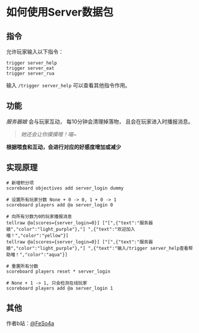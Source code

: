 # 如何使用Server数据包

## 指令
允许玩家输入以下指令：
```mcfunction
trigger server_help
trigger server_eat
trigger server_rua
```
输入 `/trigger server_help` 可以查看其他指令作用。

## 功能
*服务器娘* 会与玩家互动，
每10分钟会清理掉落物，
且会在玩家进入时播报消息。  
> *她还会让你摸摸哦！喵~*

**根据喂食和互动，会进行对应的好感度增加或减少**

## 实现原理
```mcfunction
# 新增积分项
scoreboard objectives add server_login dummy

# 设置所有玩家分数 None + 0 -> 0, 1 + 0 -> 1
scoreboard players add @a server_login 0

# 向所有分数为0的玩家播报消息
tellraw @a[scores={server_login=0}] ["[",{"text":"服务器娘","color":"light_purple"},"] ",{"text":"欢迎加入喵！","color":"yellow"}]
tellraw @a[scores={server_login=0}] ["[",{"text":"服务器娘","color":"light_purple"},"] ",{"text":"输入/trigger server_help查看帮助喵！","color":"aqua"}]

# 重置所有分数
scoreboard players reset * server_login

# None + 1 -> 1, 只会检测在线玩家
scoreboard players add @a server_login 1
```

## 其他
作者b站：[@FeSo4a](https://space.bilibili.com/3546674548967510 "点击前往")